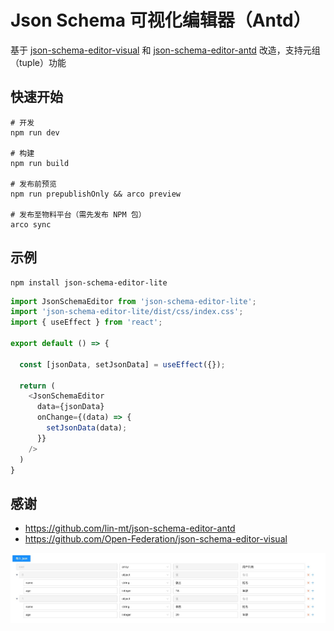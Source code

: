 # Json Schema 可视化编辑器（Antd）

基于 [json-schema-editor-visual](https://github.com/Open-Federation/json-schema-editor-visual) 和 [json-schema-editor-antd](https://github.com/lin-mt/json-schema-editor-antd) 改造，支持元组（tuple）功能
## 快速开始

```
# 开发
npm run dev

# 构建
npm run build

# 发布前预览
npm run prepublishOnly && arco preview

# 发布至物料平台（需先发布 NPM 包）
arco sync
```

## 示例

```shell
npm install json-schema-editor-lite
```

```typescript jsx
import JsonSchemaEditor from 'json-schema-editor-lite';
import 'json-schema-editor-lite/dist/css/index.css';
import { useEffect } from 'react';

export default () => {

  const [jsonData, setJsonData] = useEffect({});

  return (
    <JsonSchemaEditor
      data={jsonData}
      onChange={(data) => {
        setJsonData(data);
      }}
    />
  )
}
```

## 感谢

* https://github.com/lin-mt/json-schema-editor-antd
* https://github.com/Open-Federation/json-schema-editor-visual

![示例](./image/img.jpg)

